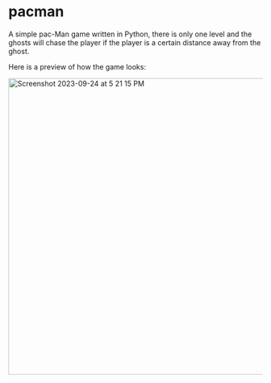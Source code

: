 # pacman
A simple pac-Man game written in Python, there is only one level and the ghosts will chase the player 
if the player is a certain distance away from the ghost. 

Here is a preview of how the game looks: 

<img width="587" alt="Screenshot 2023-09-24 at 5 21 15 PM" src="https://github.com/emtchung/pacman/assets/145934801/17d4c5b5-aea8-49dd-a4d7-916d72929def">
